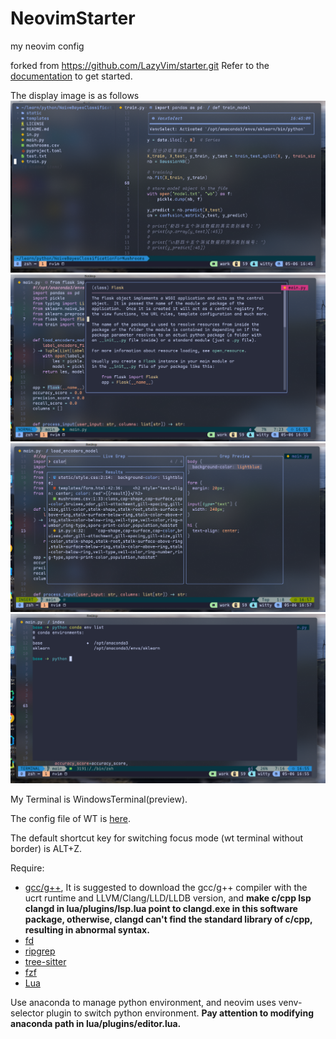 # NeovimStarter

my neovim config

forked from https://github.com/LazyVim/starter.git
Refer to the [documentation](https://lazyvim.github.io/installation) to get started.

The display image is as follows
![nvim neo-tree](pic/nvim-neotree.png)
![nvim hover](pic/nvim-hover.png)
![nvim float window](pic/nvim-float-window.png)
![nvim term](pic/nvim-term.png)

My Terminal is WindowsTerminal(preview).

The config file of WT is [here](https://github.com/WittyCo/Dotfiles/blob/main/windows/WindowsTerminal/settings.json).

The default shortcut key for switching focus mode (wt terminal without border) is ALT+Z.

Require:

- [gcc/g++](https://winlibs.com/), It is suggested to download the gcc/g++ compiler with the ucrt runtime and LLVM/Clang/LLD/LLDB version, and **make c/cpp lsp clangd in lua/plugins/lsp.lua point to clangd.exe in this software package, otherwise, clangd can't find the standard library of c/cpp, resulting in abnormal syntax.**
- [fd](https://github.com/sharkdp/fd)
- [ripgrep](https://github.com/BurntSushi/ripgrep)
- [tree-sitter](https://github.com/tree-sitter/tree-sitter)
- [fzf](https://github.com/junegunn/fzf)
- [Lua](https://github.com/DevelopersCommunity/cmake-lua)

Use anaconda to manage python environment, and neovim uses venv-selector plugin to switch python environment. **Pay attention to modifying anaconda path in lua/plugins/editor.lua.**
